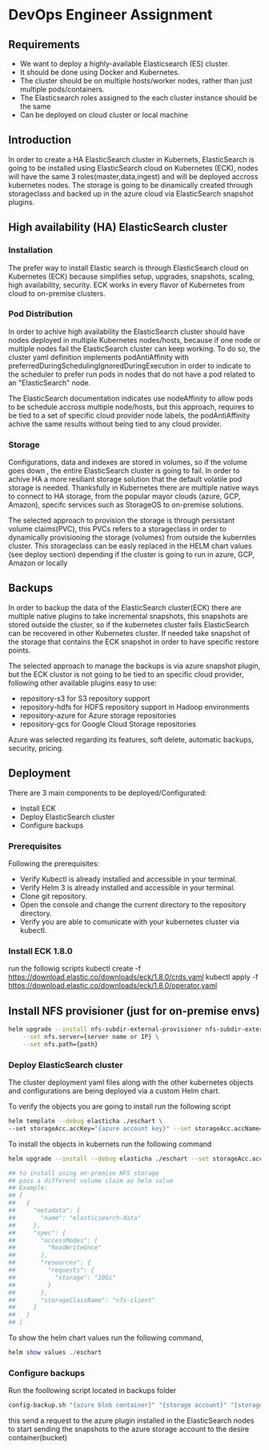 # DevOps Engineer Assignment

## Requirements
- We want to deploy a highly-available Elasticsearch (ES) cluster.
- It should be done using Docker and Kubernetes.
- The cluster should be on multiple hosts/worker nodes, rather than just multiple pods/containers.
- The Elasticsearch roles assigned to the each cluster instance should be the same
- Can be deployed on cloud cluster or local machine


## Introduction
In order to create a HA ElasticSearch cluster in Kubernets, ElasticSearch is going to be installed using ElasticSearch cloud on Kubernetes (ECK),
nodes will have the same 3 roles(master,data,ingest) and will be deployed accross kubernetes nodes.
The storage is going to be dinamically created through storageclass and backed up in the azure cloud via ElasticSearch snapshot plugins.

## High availability (HA) ElasticSearch cluster

### Installation
The prefer way to install Elastic search is through ElasticSearch cloud on Kubernetes (ECK) because simplifies setup, upgrades, snapshots, scaling, high availability, security.
ECK works in every flavor of Kubernetes from cloud to on-premise clusters.

### Pod Distribution
In order to achive high availability the ElasticSearch cluster should have nodes deployed in multiple Kubernetes nodes/hosts,
because if one node or multiple nodes fail the ElasticSearch cluster can keep working.
To do so, the cluster yaml definition implements podAntiAffinity with preferredDuringSchedulingIgnoredDuringExecution in order
to indicate to the scheduler to prefer run pods in nodes that do not have a pod related to an "ElasticSearch" node.

The ElasticSearch documentation indicates use nodeAffinity to allow pods to be schedule accross multiple node/hosts, but this approach,
requires to be tied to a set of specific cloud provider node labels, the podAntiAffinity achive the same results without being tied to any cloud provider.

### Storage
Configurations, data and indexes are stored in volumes, so if the volume goes down , the entire ElasticSearch cluster is going to fail.
In order to achive HA a more resiliant storage solution that the default volatile pod storage is needed. Thanksfully in Kubernetes 
there are multiple native ways to connect to HA storage, from the popular mayor clouds (azure, GCP, Amazon), specifc services such as StorageOS
to on-premise solutions.

The selected approach to provision the storage is through persistant volume claims(PVC), this PVCs refers to a storageclass in order to dynamically
provisioning the storage (volumes) from outside the kuberntes cluster.
This storageclass can be easly replaced in the HELM chart values (see deploy section) depending if the cluster is going to run in azure, GCP, Amazon or locally

## Backups
In order to backup the data of the ElasticSearch cluster(ECK) there are multiple native plugins to take incremental snapshots, 
this snapshots are stored outside the cluster, so if the kubernetes cluster fails ElasticSearch can be recovered in other Kubernetes cluster.
If needed take snapshot of the storage that contains the ECK snapshot in order to have specific restore points.

The selected approach to manage the backups is via azure snapshot plugin, but the ECK clustor is not going to be tied to an specific cloud provider,
following other available plugins easy to use:
- repository-s3 for S3 repository support
- repository-hdfs for HDFS repository support in Hadoop environments
- repository-azure for Azure storage repositories
- repository-gcs for Google Cloud Storage repositories

Azure was selected regarding its features, soft delete, automatic backups, security, pricing.

## Deployment
There are 3 main components to be deployed/Configurated:
- Install ECK
- Deploy ElasticSearch cluster
- Configure backups

### Prerequisites
Following the prerequisites:
- Verify Kubectl is already installed and accessible in your terminal.
- Verify Helm 3 is already installed and accessible in your terminal.
- Clone git repository.
- Open the console and change the current directory to the repository directory.
- Verify you are able to comunicate with your kubernetes cluster via kubectl.

### Install ECK 1.8.0
run the followig scripts
kubectl create -f https://download.elastic.co/downloads/eck/1.8.0/crds.yaml
kubectl apply -f https://download.elastic.co/downloads/eck/1.8.0/operator.yaml

## Install NFS provisioner (just for on-premise envs)

```sh
helm upgrade --install nfs-subdir-external-provisioner nfs-subdir-external-provisioner/nfs-subdir-external-provisioner \
    --set nfs.server={server name or IP} \
    --set nfs.path={path}
```

### Deploy ElasticSearch cluster
The cluster deployment yaml files along with the other kubernetes objects and configurations
are being deployed via a custom Helm chart.

To verify the objects you are going to install run the following script

```sh
helm template --debug elasticha ./eschart \
--set storageAcc.accKey="{azure account key}" --set storageAcc.accName="{azure account name}"
```

To install the objects in kubernets run the following command

```sh
helm upgrade --install --debug elasticha ./eschart --set storageAcc.accKey="{azure account key}" --set storageAcc.accName="{azure account name}"

## to install using on-premise NFS storage
## pass a different volume claim as helm value
## Example:
## [
##   {
##     "metadata": {
##       "name": "elasticsearch-data"
##     },
##     "spec": {
##       "accessModes": [
##         "ReadWriteOnce"
##       ],
##       "resources": {
##         "requests": {
##           "storage": "10Gi"
##         }
##       },
##       "storageClassName": "nfs-client"
##     }
##   }
## ]
```

To show the helm chart values run the following command, 

```hs
helm show values ./eschart
```


### Configure backups
Run the foollowing script located in backups folder

```sh
config-backup.sh "{azure blob container}" "{storage account}" "{storage account key}"
```
this send a request to the azure plugin installed in the ElasticSearch nodes to start sending the snapshots to the azure storage account to the desire container(bucket)